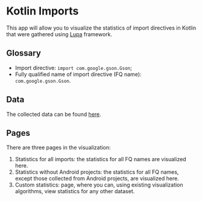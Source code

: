 # Kotlin Imports
This app will allow you to visualize the statistics of import directives in Kotlin that were gathered using [Lupa](https://github.com/nbirillo/Lupa) framework.

## Glossary
- Import directive: `import com.google.gson.Gson`;
- Fully qualified name of import directive (FQ name): `com.google.gson.Gson`.

## Data
The collected data can be found [here](../../resources/kotlin_imports/data).

## Pages
There are three pages in the visualization:

1. Statistics for all imports: the statistics for all FQ names are visualized here.
2. Statistics without Android projects: the statistics for all FQ names, except those collected from Android projects, are visualized here.
3. Custom statistics: page, where you can, using existing visualization algorithms, view statistics for any other dataset.
